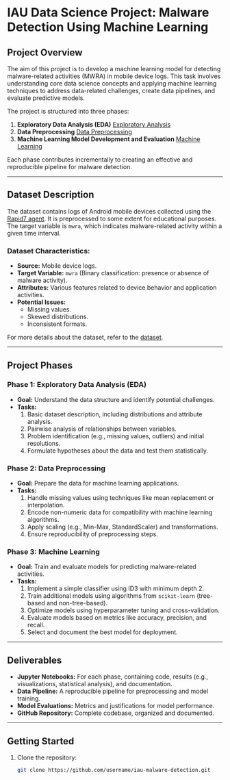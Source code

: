 # IAU Data Science Project: Malware Detection Using Machine Learning

## Project Overview

The aim of this project is to develop a machine learning model for detecting malware-related activities (MWRA) in mobile device logs. This task involves understanding core data science concepts and applying machine learning techniques to address data-related challenges, create data pipelines, and evaluate predictive models.

The project is structured into three phases:
1. **Exploratory Data Analysis (EDA)** [Exploratory Analysis](https://github.com/DariiaSira/PredictingMWRAwithML--STU-FIIT/blob/main/ExploratoryAnalysis_DataPreprocessing.ipynb)
2. **Data Preprocessing** [Data Preprocessing](https://github.com/DariiaSira/PredictingMWRAwithML--STU-FIIT/blob/main/ExploratoryAnalysis_DataPreprocessing.ipynb)
3. **Machine Learning Model Development and Evaluation** [Machine Learning](https://github.com/DariiaSira/PredictingMWRAwithML--STU-FIIT/blob/main/MachineLearning.ipynb)

Each phase contributes incrementally to creating an effective and reproducible pipeline for malware detection.

---

## Dataset Description

The dataset contains logs of Android mobile devices collected using the [Rapid7 agent](https://www.rapid7.com/). It is preprocessed to some extent for educational purposes. The target variable is `mwra`, which indicates malware-related activity within a given time interval.

### Dataset Characteristics:
- **Source:** Mobile device logs.
- **Target Variable:** `mwra` (Binary classification: presence or absence of malware activity).
- **Attributes:** Various features related to device behavior and application activities.
- **Potential Issues:**
  - Missing values.
  - Skewed distributions.
  - Inconsistent formats.

For more details about the dataset, refer to the [dataset]().

---

## Project Phases

### Phase 1: Exploratory Data Analysis (EDA)
- **Goal:** Understand the data structure and identify potential challenges.
- **Tasks:**
  1. Basic dataset description, including distributions and attribute analysis.
  2. Pairwise analysis of relationships between variables.
  3. Problem identification (e.g., missing values, outliers) and initial resolutions.
  4. Formulate hypotheses about the data and test them statistically.

### Phase 2: Data Preprocessing
- **Goal:** Prepare the data for machine learning applications.
- **Tasks:**
  1. Handle missing values using techniques like mean replacement or interpolation.
  2. Encode non-numeric data for compatibility with machine learning algorithms.
  3. Apply scaling (e.g., Min-Max, StandardScaler) and transformations.
  4. Ensure reproducibility of preprocessing steps.

### Phase 3: Machine Learning
- **Goal:** Train and evaluate models for predicting malware-related activities.
- **Tasks:**
  1. Implement a simple classifier using ID3 with minimum depth 2.
  2. Train additional models using algorithms from `scikit-learn` (tree-based and non-tree-based).
  3. Optimize models using hyperparameter tuning and cross-validation.
  4. Evaluate models based on metrics like accuracy, precision, and recall.
  5. Select and document the best model for deployment.

---

## Deliverables
- **Jupyter Notebooks:** For each phase, containing code, results (e.g., visualizations, statistical analysis), and documentation.
- **Data Pipeline:** A reproducible pipeline for preprocessing and model training.
- **Model Evaluations:** Metrics and justifications for model performance.
- **GitHub Repository:** Complete codebase, organized and documented.

---

## Getting Started

1. Clone the repository:
   ```bash
   git clone https://github.com/username/iau-malware-detection.git
